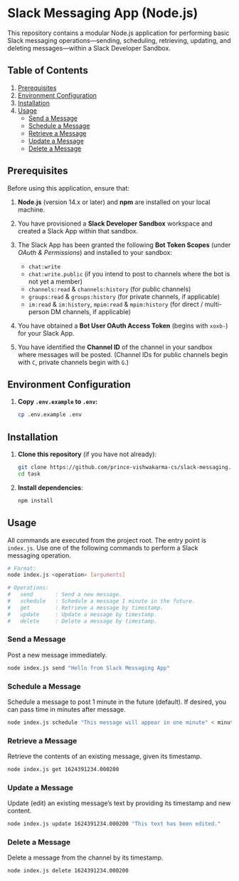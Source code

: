 # Slack Messaging App (Node.js)

This repository contains a modular Node.js application for performing basic Slack messaging operations—sending, scheduling, retrieving, updating, and deleting messages—within a Slack Developer Sandbox.  

## Table of Contents

1. [Prerequisites](#prerequisites)  
2. [Environment Configuration](#environment-configuration)  
3. [Installation](#installation)  
5. [Usage](#usage)  
   - [Send a Message](#send-a-message)  
   - [Schedule a Message](#schedule-a-message)  
   - [Retrieve a Message](#retrieve-a-message)  
   - [Update a Message](#update-a-message)  
   - [Delete a Message](#delete-a-message)  


## Prerequisites

Before using this application, ensure that:

1. **Node.js** (version 14.x or later) and **npm** are installed on your local machine.  
2. You have provisioned a **Slack Developer Sandbox** workspace and created a Slack App within that sandbox.  
3. The Slack App has been granted the following **Bot Token Scopes** (under *OAuth & Permissions*) and installed to your sandbox:  
   - `chat:write`  
   - `chat:write.public` (if you intend to post to channels where the bot is not yet a member)  
   - `channels:read` & `channels:history` (for public channels)  
   - `groups:read` & `groups:history` (for private channels, if applicable)  
   - `im:read` & `im:history`, `mpim:read` & `mpim:history` (for direct / multi-person DM channels, if applicable)  

4. You have obtained a **Bot User OAuth Access Token** (begins with `xoxb-`) for your Slack App.  
5. You have identified the **Channel ID** of the channel in your sandbox where messages will be posted. (Channel IDs for public channels begin with `C`, private channels begin with `G`.)  

## Environment Configuration

1. **Copy `.env.example` to `.env`:**

   ```bash
   cp .env.example .env


## Installation

1. **Clone this repository** (if you have not already):

   ```bash
   git clone https://github.com/prince-vishwakarma-cs/slack-messaging.git
   cd task

2. **Install dependencies**:

   ```bash
   npm install


## Usage

All commands are executed from the project root. The entry point is `index.js`. Use one of the following commands to perform a Slack messaging operation.

```bash
# Format:
node index.js <operation> [arguments]

# Operations:
#   send       : Send a new message.
#   schedule   : Schedule a message 1 minute in the future.
#   get        : Retrieve a message by timestamp.
#   update     : Update a message by timestamp.
#   delete     : Delete a message by timestamp.
```

### Send a Message

Post a new message immediately.

```bash
node index.js send "Hello from Slack Messaging App"
```

### Schedule a Message

Schedule a message to post 1 minute in the future (default). If desired, you can pass time in minutes after message.

```bash
node index.js schedule "This message will appear in one minute" < minutes >
```

### Retrieve a Message

Retrieve the contents of an existing message, given its timestamp.

```bash
node index.js get 1624391234.000200
```

### Update a Message

Update (edit) an existing message’s text by providing its timestamp and new content.

```bash
node index.js update 1624391234.000200 "This text has been edited."
```

### Delete a Message

Delete a message from the channel by its timestamp.

```bash
node index.js delete 1624391234.000200
```
